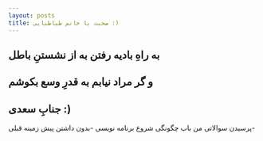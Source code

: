 ```yaml
---
layout: posts
title: صحبت با خانم طباطبایی :)
---
```



## به راهِ بادیه رفتن به از نشستنِ باطل 
## و گر مراد نیابم به قدرِ وسع بکوشم
## جنابِ سعدی :)
پرسیدن سوالاتی من باب چگونگی شروع برنامه نویسی
-بدون داشتن پیش زمینه قبلی-